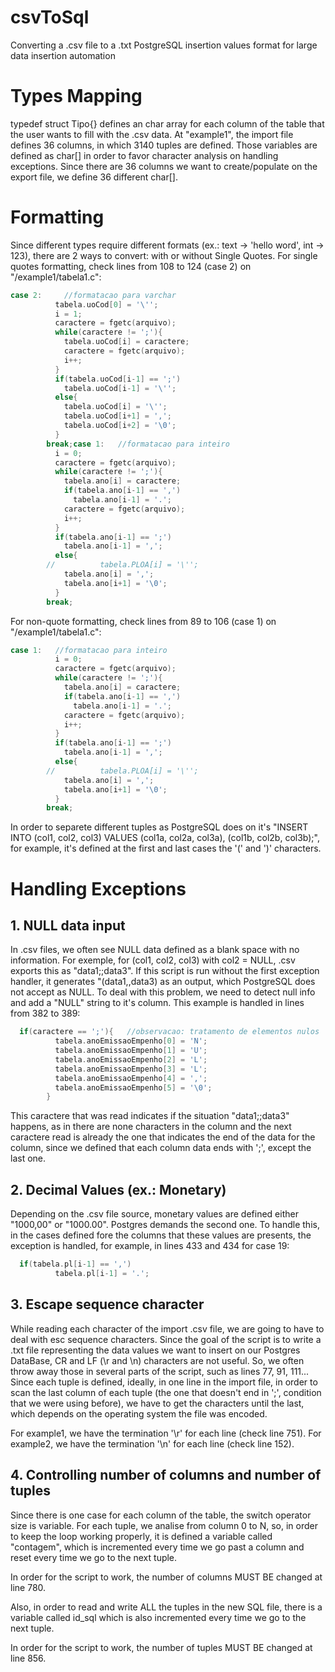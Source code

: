 # csvToSql
Converting a .csv file to a .txt PostgreSQL insertion values format for large data insertion automation

# Types Mapping
typedef struct Tipo{} defines an char array for each column of the table that the user wants to fill with the .csv data. At "example1", the import file defines 36 columns, in which 3140 tuples are defined. Those variables are defined as char[] in order to favor character analysis on handling exceptions. Since there are 36 columns we want to create/populate on the export file, we define 36 different char[].

# Formatting
Since different types require different formats (ex.: text -> 'hello word', int -> 123), there are 2 ways to convert: with or without Single Quotes.
For single quotes formatting, check lines from 108 to 124 (case 2) on "/example1/tabela1.c":
```c
case 2:     //formatacao para varchar
          tabela.uoCod[0] = '\'';
          i = 1;
          caractere = fgetc(arquivo);
          while(caractere != ';'){
            tabela.uoCod[i] = caractere;
            caractere = fgetc(arquivo);
            i++;
          }
          if(tabela.uoCod[i-1] == ';')
            tabela.uoCod[i-1] = '\'';
          else{
            tabela.uoCod[i] = '\'';
            tabela.uoCod[i+1] = ',';
            tabela.uoCod[i+2] = '\0';
          }
        break;case 1:   //formatacao para inteiro
          i = 0;
          caractere = fgetc(arquivo);
          while(caractere != ';'){
            tabela.ano[i] = caractere;
            if(tabela.ano[i-1] == ',')
              tabela.ano[i-1] = '.';
            caractere = fgetc(arquivo);
            i++;
          }
          if(tabela.ano[i-1] == ';')
            tabela.ano[i-1] = ',';
          else{
        //          tabela.PLOA[i] = '\'';
            tabela.ano[i] = ',';
            tabela.ano[i+1] = '\0';
          }
        break;
```
For non-quote formatting, check lines from 89 to 106 (case 1) on "/example1/tabela1.c":
```c
case 1:   //formatacao para inteiro
          i = 0;
          caractere = fgetc(arquivo);
          while(caractere != ';'){
            tabela.ano[i] = caractere;
            if(tabela.ano[i-1] == ',')
              tabela.ano[i-1] = '.';
            caractere = fgetc(arquivo);
            i++;
          }
          if(tabela.ano[i-1] == ';')
            tabela.ano[i-1] = ',';
          else{
        //          tabela.PLOA[i] = '\'';
            tabela.ano[i] = ',';
            tabela.ano[i+1] = '\0';
          }
        break;
```
In order to separete different tuples as PostgreSQL does on it's "INSERT INTO (col1, col2, col3) VALUES (col1a, col2a, col3a), (col1b, col2b, col3b);", for example, it's defined at the first and last cases the '(' and ')' characters.

# Handling Exceptions
## 1. NULL data input
In .csv files, we often see NULL data defined as a blank space with no information. For exemple, for (col1, col2, col3) with col2 = NULL, .csv exports this as "data1;;data3". If this script is run without the first exception handler, it generates "(data1,,data3) as an output, which PostgreSQL does not accept as NULL. To deal with this problem, we need to detect null info and add a "NULL" string to it's column. This example is handled in lines from 382 to 389:

```c
  if(caractere == ';'){   //observacao: tratamento de elementos nulos
          tabela.anoEmissaoEmpenho[0] = 'N';
          tabela.anoEmissaoEmpenho[1] = 'U';
          tabela.anoEmissaoEmpenho[2] = 'L';
          tabela.anoEmissaoEmpenho[3] = 'L';
          tabela.anoEmissaoEmpenho[4] = ',';
          tabela.anoEmissaoEmpenho[5] = '\0';
        }
```
This caractere that was read indicates if the situation "data1;;data3" happens, as in there are none characters in the column and the next caractere read is already the one that indicates the end of the data for the column, since we defined that each column data ends with ';', except the last one.

## 2. Decimal Values (ex.: Monetary)
Depending on the .csv file source, monetary values are defined either "1000,00" or "1000.00". Postgres demands the second one. To handle this, in the cases defined fore the columns that these values are presents, the exception is handled, for example, in lines 433 and 434 for case 19:
```c
  if(tabela.pl[i-1] == ',')
          tabela.pl[i-1] = '.';
```

## 3. Escape sequence character
While reading each character of the import .csv file, we are going to have to deal with esc sequence characters. Since the goal of the script is to write a .txt file representing the data values we want to insert on our Postgres DataBase, CR and LF (\r and \n) characters are not useful. So, we often throw away those in several parts of the script, such as lines 77, 91, 111... Since each tuple is defined, ideally, in one line in the import file, in order to scan the last column of each tuple (the one that doesn't end in ';', condition that we were using before), we have to get the characters until the last, which depends on the operating system the file was encoded.

For example1, we have the termination '\r' for each line (check line 751).
For example2, we have the termination '\n' for each line (check line 152).

## 4. Controlling number of columns and number of tuples
Since there is one case for each column of the table, the switch operator size is variable. For each tuple, we analise from column 0 to N, so, in order to keep the loop working properly, it is defined a variable called "contagem", which is incremented every time we go past a column and reset every time we go to the next tuple.

In order for the script to work, the number of columns MUST BE changed at line 780.

Also, in order to read and write ALL the tuples in the new SQL file, there is a variable called id_sql which is also incremented every time we go to the next tuple. 

In order for the script to work, the number of tuples MUST BE changed at line 856.
